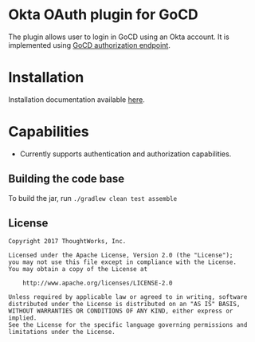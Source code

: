# Okta OAuth plugin for GoCD

The plugin allows user to login in GoCD using an Okta account. It is implemented using [GoCD authorization endpoint](https://plugin-api.gocd.org/current/authorization/).

# Installation

Installation documentation available [here](INSTALL.md).

# Capabilities

* Currently supports authentication and authorization capabilities.

## Building the code base

To build the jar, run `./gradlew clean test assemble`

## License

```plain
Copyright 2017 ThoughtWorks, Inc.

Licensed under the Apache License, Version 2.0 (the "License");
you may not use this file except in compliance with the License.
You may obtain a copy of the License at

    http://www.apache.org/licenses/LICENSE-2.0

Unless required by applicable law or agreed to in writing, software
distributed under the License is distributed on an "AS IS" BASIS,
WITHOUT WARRANTIES OR CONDITIONS OF ANY KIND, either express or implied.
See the License for the specific language governing permissions and
limitations under the License.
```
